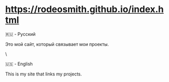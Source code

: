# https://rodeosmith.github.io/index.html

🇷🇺 - Русский

Это мой сайт, который связывает мои проекты.

\

🇺🇸 - English

This is my site that links my projects.

